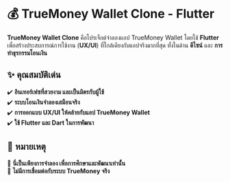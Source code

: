 # 💰 TrueMoney Wallet Clone - Flutter  

**TrueMoney Wallet Clone** คือโปรเจ็กต์จำลองแอป TrueMoney Wallet โดยใช้ **Flutter** เพื่อสร้างประสบการณ์การใช้งาน (**UX/UI**) ที่ใกล้เคียงกับแอปจริงมากที่สุด ทั้งในด้าน **ดีไซน์** และ **การทำธุรกรรมโอนเงิน**  

## ✨ คุณสมบัติเด่น  
✔️ **อินเทอร์เฟซที่สวยงาม และเป็นมิตรกับผู้ใช้**  
✔️ **ระบบโอนเงินจำลองเสมือนจริง**  
✔️ **การออกแบบ UX/UI ให้คล้ายกับแอป TrueMoney Wallet**  
✔️ **ใช้ Flutter และ Dart ในการพัฒนา**  

## 📌 หมายเหตุ  
🔹 **นี่เป็นเพียงการจำลอง เพื่อการศึกษาและพัฒนาเท่านั้น**  
🔹 **ไม่มีการเชื่อมต่อกับระบบ TrueMoney จริง**  
